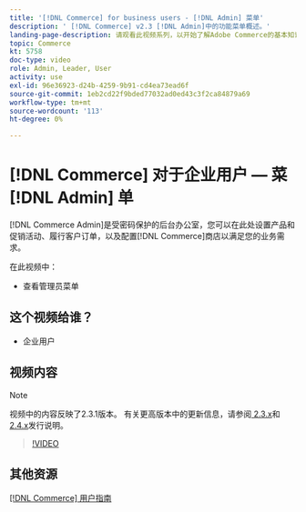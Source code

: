 ```yaml
---
title: '[!DNL Commerce] for business users - [!DNL Admin] 菜单'
description: ' [!DNL Commerce] v2.3 [!DNL Admin]中的功能菜单概述。'
landing-page-description: 请观看此视频系列，以开始了解Adobe Commerce的基本知识以及如何在管理员中工作。
topic: Commerce
kt: 5758
doc-type: video
role: Admin, Leader, User
activity: use
exl-id: 96e36923-d24b-4259-9b91-cd4ea73ead6f
source-git-commit: 1eb2cd22f9bded77032ad0ed43c3f2ca84879a69
workflow-type: tm+mt
source-wordcount: '113'
ht-degree: 0%

---
```


# [!DNL Commerce] 对于企业用户 — 菜 [!DNL Admin] 单

[!DNL Commerce Admin]是受密码保护的后台办公室，您可以在此处设置产品和促销活动、履行客户订单，以及配置[!DNL Commerce]商店以满足您的业务需求。

在此视频中：

- 查看管理员菜单

## 这个视频给谁？

- 企业用户

## 视频内容

>[!NOTE]
>
>视频中的内容反映了2.3.1版本。 有关更高版本中的更新信息，请参阅[ 2.3.x](https://devdocs.magento.com/guides/v2.3/release-notes/bk-release-notes.html)和[ 2.4.x](https://devdocs.magento.com/guides/v2.4/release-notes/bk-release-notes.html)发行说明。

>[!VIDEO](https://video.tv.adobe.com/v/35942?quality=12&learn=on)

## 其他资源

[[!DNL Commerce] 用户指南](https://docs.magento.com/)
